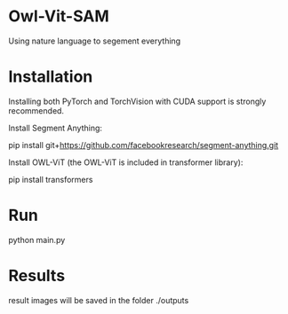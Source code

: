 # Owl-Vit-SAM

Using nature language to segement everything

# Installation

Installing both PyTorch and TorchVision with CUDA support is strongly recommended.

Install Segment Anything:

pip install git+https://github.com/facebookresearch/segment-anything.git

Install OWL-ViT (the OWL-ViT is included in transformer library):

pip install transformers

# Run

python main.py

# Results

result images will be saved in the folder ./outputs